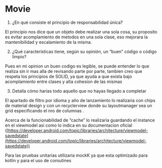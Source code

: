 # Movie


1. ¿En qué consiste el principio de responsabilidad única? 

El principio nos dice que un objeto debe realizar una sola cosa, su proposito es evitar acomplamiento de metodos en una sola clase,  eso mejorara la mantenibilidad y escalamiento de la misma. 

2. ¿Qué características tiene, según su opinión, un “buen” código o código limpio?

Pues en mi opinion un buen codigo es legible, se puede entender lo que realiza sin ir mas alla de revisando parte por parte, tambien creo que respeta los principios de SOLID, ya que ayuda a que exista bajo acomplamiento entre clases y alta cohesion de las mismas 

3. Detalla cómo harías todo aquello que no hayas llegado a completar

El apartado de filtro por idioma y año de lanzamiento lo realizaria con chips de material design y con un recyclerview donde su layoutmanager sea un grid especificando el nro de columnas .

Acerca de la funcionabilidad de “cache” lo realizaria guardando el instance en el viewmodel asi como lo indica en su documentacion oficial ([https://developer.android.com/topic/libraries/architecture/viewmodel-savedstate](https://developer.android.com/topic/libraries/architecture/viewmodel-savedstate)) 

Para las pruebas unitarias utilizaria mockK ya que esta optimizado para kotlin y para el uso de coroutines
